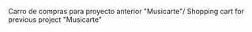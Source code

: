Carro de compras para proyecto anterior "Musicarte"/
Shopping cart for previous project "Musicarte"
